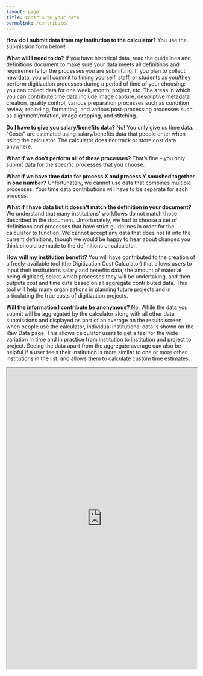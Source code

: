 ```yaml
---
layout: page
title: Contribute your data
permalink: /contribute/
---
```

**How do I submit data from my institution to the calculator?** You use the submission form below!

**What will I need to do?** If you have historical data, read the guidelines and definitions document to make sure your data meets all definitinos and requirements for the processes you are submitting. If you plan to collect new data, you will commit to timing yourself, staff, or students as you/they perform digitization processes during a period of time of your choosing: you can collect data for one week, month, project, etc. The areas in which you can contribute time data include image capture, descriptive metadata creation, quality control, various preparation processes such as condition review, rebinding, formatting, and various post-processing processes such as alignment/rotation, image cropping, and stitching.

**Do I have to give you salary/benefits data?**
No! You only give us time data. "Costs" are estimated using salary/benefits data that people enter when *using* the calculator. The calculator does not track or store cost data anywhere.

**What if we don’t perform all of these processes?** That’s fine – you only submit data for the specific processes that you choose.

**What if we have time data for process X and process Y smushed together in one number?** Unfortunately, we cannot use data that combines multiple processes. Your time data contributions will have to be separate for each process.

**What if I have data but it doesn't match the definition in your document?** We understand that many institutions' workflows do not match those described in the document. Unfortunately, we had to choose a set of definitions and processes that have strict guidelines in order for the calculator to function. We cannot accept any data that does not fit into the current definitions, though we would be happy to hear about changes you think should be made to the definitions or calculator.

**How will my institution benefit?** You will have contributed to the creation of a freely-available tool (the Digitization Cost Calculator) that allows users to input their institution’s salary and benefits data, the amount of material being digitized, select which processes they will be undertaking, and then outputs cost and time data based on all aggregate contributed data. This tool will help many organizations in planning future projects and in articulating the true costs of digitization projects.

**Will the information I contribute be anonymous?** No. While the data you submit will be aggregated by the calculator along with all other data submissions and displayed as part of an average on the results screen when people use the calculator, individual institutional data is shown on the Raw Data page. This allows calculator users to get a feel for the wide variation in time and in practice from institution to institution and project to project. Seeing the data apart from the aggregate average can also be helpful if a user feels their institution is more similar to one or more other institutions in the list, and allows them to calculate custom time estimates.

<iframe width="100%" height="800px" src="https://duke.qualtrics.com/SE/?SID=SV_3OtqSEAbpl2QDl3"></iframe>

